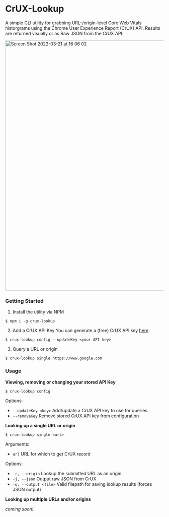 # CrUX-Lookup

A simple CLI utility for grabbing URL-/origin-level Core Web Vitals historgrams using the Chrome User Experience Report (CrUX) API. Results are returned visually or as Raw JSON from the CrUX API.

<img width="794" alt="Screen Shot 2022-03-21 at 16 06 02" src="https://user-images.githubusercontent.com/16639987/159354949-9820e9e1-1627-4946-9d25-54c608c5ee78.png">

### Getting Started

1. Install the utility via NPM

```shell
$ npm i -g crux-lookup
```

2. Add a CrUX API Key
   You can generate a (free) CrUX API key [here](https://developers.google.com/web/tools/chrome-user-experience-report/api/guides/getting-started).

```shell
$ crux-lookup config --updateKey <your API key>
```

3. Query a URL or origin

```shell
$ crux-lookup single https://www.google.com
```

### Usage

**Viewing, removing or changing your stored API Key**

```shell
$ crux-lookup config
```

Options:

- `--updateKey <key>` Add/update a CrUX API key to use for queries
- `--removeKey` Remove stored CrUX API key from configuration

**Looking up a single URL or origin**

```shell
$ crux-lookup single <url>
```

Arguments:

- `url` URL for which to get CrUX record

Options:

- `-r, --origin` Lookup the submitted URL as an origin
- `-j, --json` Output raw JSON from CrUX
- `-o, --output <file>` Valid filepath for saving lookup results (forces JSON output)

**Looking up multiple URLs and/or origins**

_coming soon!_
